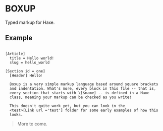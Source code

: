 BOXUP
=====

Typed markup for Haxe.

Example
-------

```code boxup

[Article]
  title = Hello world!
  slug = hello_world

[Section id = one]
  [Header] Hello!

  Boxup is a very simple markup language based around square brackets
  and indentation. What's more, every block in this file -- that is,
  every section that starts with \[$name] -- is defined in a Haxe
  class, meaning your markup can be checked as you write!

  This doesn't quite work yet, but you can look in the
  <test>[Link url ='test'] folder for some early examples of how this
  looks.

```

> More to come.
